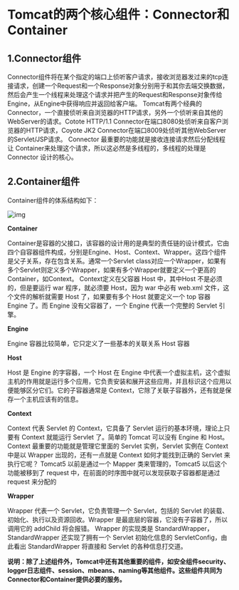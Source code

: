 # Tomcat的两个核心组件：Connector和Container

## 1.Connector组件

​       Connector组件将在某个指定的端口上侦听客户请求，接收浏览器发过来的tcp连接请求，创建一个Request和一个Response对象分别用于和其你去端交换数据，然后会产生一个线程来处理这个请求并把产生的Request和Response对象传给Engine，从Engine中获得响应并返回给客户端。 Tomcat有两个经典的Connector，一个直接侦听来自浏览器的HTTP请求，另外一个侦听来自其他的WebServer的请求。Cotote HTTP/1.1 Connector在端口8080处侦听来自客户浏览器的HTTP请求，Coyote JK2 Connector在端口8009处侦听其他WebServer的Servlet/JSP请求。 Connector 最重要的功能就是接收连接请求然后分配线程让 Container来处理这个请求，所以这必然是多线程的，多线程的处理是 Connector 设计的核心。

## 2.Container组件

Container组件的体系结构如下：

![img](C:\Users\Administrator\AppData\Local\YNote\data\weixinobU7Vjo03UoHRcghQtLhICPwHV2o\7e43f811939540d6a9053ae9bcc6fd8d\1-783011696.jpeg)

**Container**

Container是容器的父接口，该容器的设计用的是典型的责任链的设计模式，它由四个自容器组件构成，分别是Engine、Host、Context、Wrapper。这四个组件是父子关系，存在包含关系。通常一个Servlet class对应一个Wrapper，如果有多个Servlet则定义多个Wrapper，如果有多个Wrapper就要定义一个更高的Container，如Context。 Context定义在父容器 Host 中，其中Host 不是必须的，但是要运行 war 程序，就必须要 Host，因为 war 中必有 web.xml 文件，这个文件的解析就需要 Host 了，如果要有多个 Host 就要定义一个 top 容器 Engine 了。而 Engine 没有父容器了，一个 Engine 代表一个完整的 Servlet 引擎。

**Engine**

Engine 容器比较简单，它只定义了一些基本的关联关系 Host 容器

**Host**

Host 是 Engine 的字容器，一个 Host 在 Engine 中代表一个虚拟主机，这个虚拟主机的作用就是运行多个应用，它负责安装和展开这些应用，并且标识这个应用以便能够区分它们。它的子容器通常是 Context，它除了关联子容器外，还有就是保存一个主机应该有的信息。

**Context**

Context 代表 Servlet 的 Context，它具备了 Servlet 运行的基本环境，理论上只要有 Context 就能运行 Servlet 了。简单的 Tomcat 可以没有 Engine 和 Host。Context 最重要的功能就是管理它里面的 Servlet 实例，Servlet 实例在 Context 中是以 Wrapper 出现的，还有一点就是 Context 如何才能找到正确的 Servlet 来执行它呢？ Tomcat5 以前是通过一个 Mapper 类来管理的，Tomcat5 以后这个功能被移到了 request 中，在前面的时序图中就可以发现获取子容器都是通过 request 来分配的

**Wrapper**

Wrapper 代表一个 Servlet，它负责管理一个 Servlet，包括的 Servlet 的装载、初始化、执行以及资源回收。Wrapper 是最底层的容器，它没有子容器了，所以调用它的 addChild 将会报错。 Wrapper 的实现类是 StandardWrapper，StandardWrapper 还实现了拥有一个 Servlet 初始化信息的 ServletConfig，由此看出 StandardWrapper 将直接和 Servlet 的各种信息打交道。

**说明：除了上述组件外，Tomcat中还有其他重要的组件，如安全组件security、logger日志组件、session、mbeans、naming等其他组件。这些组件共同为Connector和Container提供必要的服务。**